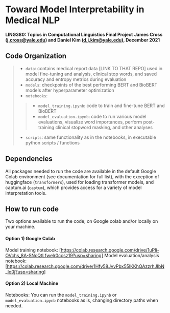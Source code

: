 
# Toward Model Interpretability in Medical NLP
**LING380: Topics in Computational Linguistics Final Project**
**James Cross (j.cross@yale.edu) and Daniel Kim (d.j.kim@yale.edu), December 2021**


## Code Organization

> - `data`: contains medical report data [LINK TO THAT REPO] used in model fine-tuning and analysis, clinical stop words, and saved accuracy and entropy metrics during evaluation
> - `models`: checkpoints of the best performing BERT and BioBERT models after hyperparameter optimization
> - `notebooks`: 
> > - `model_training.ipynb`: code to train and fine-tune BERT and BioBERT
> > - `model_evaluation.ipynb`: code to run various model evaluations, visualize word importances, perform post-training clinical stopword masking, and other analyses
> - `scripts`: same functionality as in the notebooks, in executable python scripts / functions


## Dependencies

All packages needed to run the code are available in the default Google Colab environment (see documentation for full list), with the exception of huggingface (`transformers`), used for loading transformer models, and captum.ai (`captum`), which provides access for a variety of model interpretation tools. 


## How to run code 

Two options available to run the code; on Google colab and/or locally on your machine.

#### Option 1) Google Colab 

Model training notebook: [https://colab.research.google.com/drive/1uPIi-OVchs_8A-SNcQtLfwelr0ccsz19?usp=sharing]
Model evaluation/analysis notebook: [https://colab.research.google.com/drive/1Hfy58JvyPbx55lKKhQAzzrhJIbN_Io0j?usp=sharing]

#### Option 2) Local Machine 

Notebooks: You can run the `model_training.ipynb` or `model_evaluation.ipynb` notebooks as is, changing directory paths when needed.


